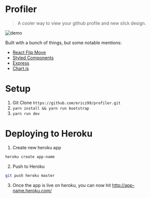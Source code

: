 # Profiler

> A cooler way to view your github profile and new slick design.

![demo](https://i.ibb.co/Mkr9842/ff87ab002be73510158dca93db3cbd75.png)

Built with a bunch of things, but some notable mentions:

-   [React Flip Move](https://github.com/joshwcomeau/react-flip-move)
-   [Styled Components](https://styled-components.com/)
-   [Express](https://expressjs.com/)
-   [Chart.js](https://www.chartjs.org/)

# Setup

1. Git Clone `https://github.com/ericz99/profiler.git`
1. `yarn install && yarn run bootstrap`
1. `yarn run dev`

# Deploying to Heroku

1. Create new heroku app

```bash
heroku create app-name
```

2. Push to Heroku

```bash
git push heroku master
```

3. Once the app is live on heroku, you can now hit http://app-name.heroku.com/
